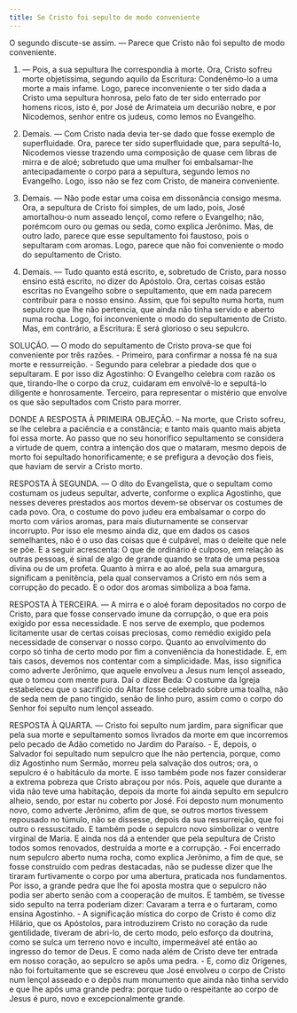 ```yaml
---
title: Se Cristo foi sepulto de modo conveniente
---
```


O segundo discute-se assim. — Parece que Cristo não foi sepulto de modo conveniente.  

1. — Pois, a sua sepultura lhe correspondia à morte. Ora, Cristo sofreu morte objetíssima, segundo aquilo da Escritura: Condenêmo-lo a uma morte a mais infame. Logo, parece inconveniente o ter sido dada a Cristo uma sepultura honrosa, pelo fato de ter sido enterrado por homens ricos, isto é, por José de Arimateia um decurião nobre, e por Nicodemos, senhor entre os judeus, como lemos no Evangelho.  

2. Demais. — Com Cristo nada devia ter-se dado que fosse exemplo de superfluidade. Ora, parece ter sido superfluidade que, para sepultá-lo, Nicodemos viesse trazendo uma composição de quase cem libras de mirra e de aloé; sobretudo que uma mulher foi embalsamar-lhe antecipadamente o corpo para a sepultura, segundo lemos no Evangelho. Logo, isso não se fez com Cristo, de maneira conveniente.  

3. Demais. — Não pode estar uma coisa em dissonância consigo mesma. Ora, a sepultura de Cristo foi simples, de um lado, pois, José amortalhou-o num asseado lençol, como refere o Evangelho; não, porémcom ouro ou gemas ou seda, como explica Jerônimo. Mas, de outro lado, parece que esse sepultamento foi faustoso, pois o sepultaram com aromas. Logo, parece que não foi conveniente o modo do sepultamento de Cristo.  

4. Demais. — Tudo quanto está escrito, e, sobretudo de Cristo, para nosso ensino está escrito, no dizer do Apóstolo. Ora, certas coisas estão escritas no Evangelho sobre o sepultamento, que em nada parecem contribuir para o nosso ensino. Assim, que foi sepulto numa horta, num sepulcro que lhe não pertencia, que ainda não tinha servido e aberto numa rocha. Logo, foi inconveniente o modo do sepultamento de Cristo.  Mas, em contrário, a Escritura: E será glorioso o seu sepulcro.  

SOLUÇÃO. — O modo do sepultamento de Cristo prova-se que foi conveniente por três razões. - Primeiro, para confirmar a nossa fé na sua morte e ressurreição. - Segundo para celebrar a piedade dos que o sepultaram. E por isso diz Agostinho: O Evangelho celebra com razão os que, tirando-lhe o corpo da cruz, cuidaram em envolvê-lo e sepultá-lo diligente e honrosamente. Terceiro, para representar o mistério que envolve os que são sepultados com Cristo para morrer.  

DONDE A RESPOSTA À PRIMEIRA OBJEÇÃO. – Na morte, que Cristo sofreu, se lhe celebra a paciência e a constância; e tanto mais quanto mais abjeta foi essa morte. Ao passo que no seu honorífico sepultamento se considera a virtude de quem, contra a intenção dos que o mataram, mesmo depois de morto foi sepultado honorificamente; e se prefigura a devoção dos fieis, que haviam de servir a Cristo morto.  

RESPOSTA À SEGUNDA. — O dito do Evangelista, que o sepultam como costumam os judeus sepultar, adverte, conforme o explica Agostinho, que nesses deveres prestados aos mortos devem-se observar os costumes de cada povo. Ora, o costume do povo judeu era embalsamar o corpo do morto com vários aromas, para mais diuturnamente se conservar incorrupto. Por isso ele mesmo ainda diz, que em dados os casos semelhantes, não é o uso das coisas que é culpável, mas o deleite que nele se põe. E a seguir acrescenta: O que de ordinário é culposo, em relação às outras pessoas, é sinal de algo de grande quando se trata de uma pessoa divina ou de um profeta. Quanto à mirra e ao aloé, pela sua amargura, significam a penitência, pela qual conservamos a Cristo em nós sem a corrupção do pecado. E o odor dos aromas simboliza a boa fama. 

RESPOSTA À TERCEIRA. — A mirra e o aloé foram depositados no corpo de Cristo, para que fosse conservado imune da corrupção, o que era pois exigido por essa necessidade. E nos serve de exemplo, que podemos licitamente usar de certas coisas preciosas, como remédio exigido pela necessidade de conservar o nosso corpo. Quanto ao envolvimento do corpo só tinha de certo modo por fim a conveniência da honestidade. E, em tais casos, devemos nos contentar com a simplicidade. Mas, isso significa como adverte Jerônimo, que aquele envolveu a Jesus num lençol asseado, que o tomou com mente pura. Daí o dizer Beda: O costume da Igreja estabeleceu que o sacrifício do Altar fosse celebrado sobre uma toalha, não de seda nem de pano tingido, senão de linho puro, assim como o corpo do Senhor foi sepulto num lençol asseado.  

RESPOSTA À QUARTA. — Cristo foi sepulto num jardim, para significar que pela sua morte e sepultamento somos livrados da morte em que incorremos pelo pecado de Adão cometido no Jardim do Paraíso. - E, depois, o Salvador foi sepultado num sepulcro que lhe não pertencia, porque, como diz Agostinho num Sermão, morreu pela salvação dos outros; ora, o sepulcro é o habitáculo da morte. E isso também pode nos fazer considerar a extrema pobreza que Cristo abraçou por nós. Pois, aquele que durante a vida não teve uma habitação, depois da morte foi ainda sepulto em sepulcro alheio, sendo, por estar nu coberto por José. Foi deposto num monumento novo, como adverte Jerônimo, afim de que, se outros mortos tivessem repousado no túmulo, não se dissesse, depois da sua ressurreição, que foi outro o ressuscitado. E também pode o sepulcro novo simbolizar o ventre virginal de Maria. E ainda nos dá a entender que pela sepultura de Cristo todos somos renovados, destruída a morte e a corrupção. - Foi encerrado num sepulcro aberto numa rocha, como explica Jerônimo, a fim de que, se fosse construído com pedras destacadas, não se pudesse dizer que lhe tiraram furtivamente o corpo por uma abertura, praticada nos fundamentos. Por isso, a grande pedra que lhe foi aposta mostra que o sepulcro não podia ser aberto senão com a cooperação de muitos. E também, se tivesse sido sepulto na terra poderiam dizer: Cavaram a terra e o furtaram, como ensina Agostinho. - A significação mística do corpo de Cristo é como diz Hilário, que os Apóstolos, para introduzirem Cristo no coração da rude gentilidade, tiveram de abri-lo, de certo modo, pelo esforço da doutrina, como se sulca um terreno novo e inculto, impermeável até então ao ingresso do temor de Deus. E como nada além de Cristo deve ter entrada em nosso coração, ao sepulcro se apôs uma pedra. - E, como diz Orígenes, não foi fortuitamente que se escreveu que José envolveu o corpo de Cristo num lençol asseado e o depôs num monumento que ainda não tinha servido e que lhe apôs uma grande pedra: porque tudo o respeitante ao corpo de Jesus é puro, novo e excepcionalmente grande.